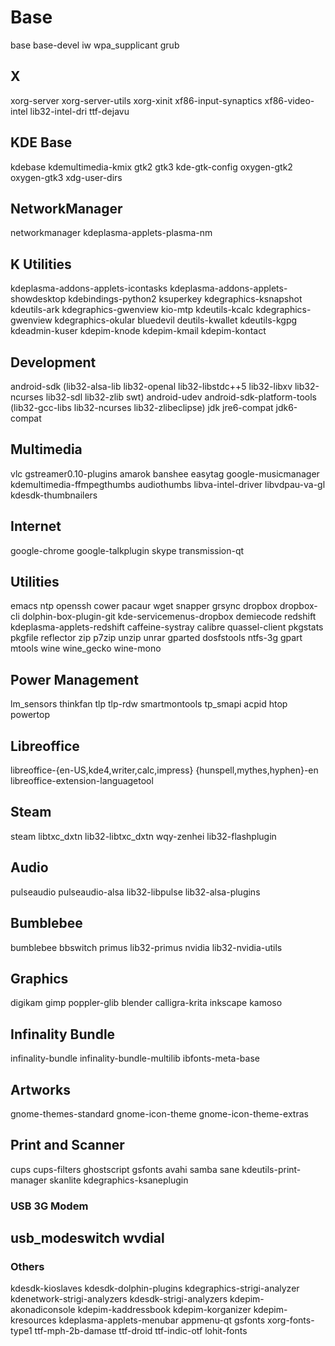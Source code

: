 # Base
base base-devel iw wpa_supplicant grub

## X
xorg-server xorg-server-utils xorg-xinit xf86-input-synaptics xf86-video-intel lib32-intel-dri ttf-dejavu

## KDE Base
kdebase kdemultimedia-kmix gtk2 gtk3 kde-gtk-config oxygen-gtk2 oxygen-gtk3 xdg-user-dirs 

## NetworkManager
networkmanager kdeplasma-applets-plasma-nm

## K Utilities
kdeplasma-addons-applets-icontasks kdeplasma-addons-applets-showdesktop kdebindings-python2 ksuperkey kdegraphics-ksnapshot kdeutils-ark kdegraphics-gwenview kio-mtp kdeutils-kcalc kdegraphics-gwenview kdegraphics-okular bluedevil deutils-kwallet kdeutils-kgpg kdeadmin-kuser kdepim-knode kdepim-kmail kdepim-kontact

## Development
android-sdk (lib32-alsa-lib lib32-openal lib32-libstdc++5 lib32-libxv lib32-ncurses lib32-sdl lib32-zlib swt) android-udev android-sdk-platform-tools (lib32-gcc-libs lib32-ncurses lib32-zlibeclipse) jdk jre6-compat jdk6-compat

## Multimedia
vlc gstreamer0.10-plugins amarok banshee easytag google-musicmanager kdemultimedia-ffmpegthumbs audiothumbs libva-intel-driver libvdpau-va-gl kdesdk-thumbnailers 

## Internet
google-chrome google-talkplugin skype transmission-qt

## Utilities
emacs ntp openssh cower pacaur wget snapper grsync dropbox dropbox-cli dolphin-box-plugin-git kde-servicemenus-dropbox demiecode redshift kdeplasma-applets-redshift caffeine-systray calibre quassel-client pkgstats pkgfile reflector zip p7zip unzip unrar gparted dosfstools ntfs-3g gpart mtools wine wine_gecko wine-mono

## Power Management
lm_sensors thinkfan tlp tlp-rdw smartmontools tp_smapi acpid htop powertop

## Libreoffice
libreoffice-{en-US,kde4,writer,calc,impress} {hunspell,mythes,hyphen}-en libreoffice-extension-languagetool

## Steam
steam libtxc_dxtn lib32-libtxc_dxtn wqy-zenhei lib32-flashplugin

## Audio
pulseaudio pulseaudio-alsa lib32-libpulse lib32-alsa-plugins

## Bumblebee
bumblebee bbswitch primus lib32-primus nvidia lib32-nvidia-utils

## Graphics
digikam gimp poppler-glib blender calligra-krita inkscape kamoso

## Infinality Bundle
infinality-bundle infinality-bundle-multilib ibfonts-meta-base

## Artworks
gnome-themes-standard gnome-icon-theme gnome-icon-theme-extras

## Print and Scanner
cups cups-filters ghostscript gsfonts avahi samba sane kdeutils-print-manager skanlite kdegraphics-ksaneplugin

### USB 3G Modem
usb_modeswitch wvdial
-------------------------------------------------------------------------------------
### Others
kdesdk-kioslaves kdesdk-dolphin-plugins kdegraphics-strigi-analyzer kdenetwork-strigi-analyzers kdesdk-strigi-analyzers kdepim-akonadiconsole kdepim-kaddressbook kdepim-korganizer kdepim-kresources kdeplasma-applets-menubar appmenu-qt gsfonts xorg-fonts-type1 ttf-mph-2b-damase ttf-droid ttf-indic-otf lohit-fonts